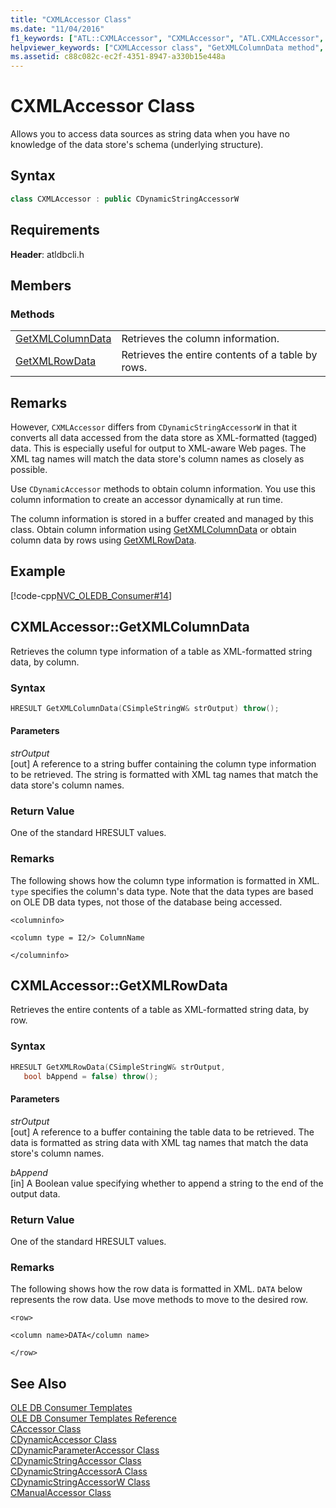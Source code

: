 ```yaml
---
title: "CXMLAccessor Class"
ms.date: "11/04/2016"
f1_keywords: ["ATL::CXMLAccessor", "CXMLAccessor", "ATL.CXMLAccessor", "ATL.CXMLAccessor.GetXMLColumnData", "CXMLAccessor::GetXMLColumnData", "CXMLAccessor.GetXMLColumnData", "ATL::CXMLAccessor::GetXMLColumnData", "GetXMLColumnData", "ATL::CXMLAccessor::GetXMLRowData", "ATL.CXMLAccessor.GetXMLRowData", "CXMLAccessor::GetXMLRowData", "CXMLAccessor.GetXMLRowData", "GetXMLRowData"]
helpviewer_keywords: ["CXMLAccessor class", "GetXMLColumnData method", "GetXMLRowData method"]
ms.assetid: c88c082c-ec2f-4351-8947-a330b15e448a
---
```

# CXMLAccessor Class

Allows you to access data sources as string data when you have no knowledge of the data store's schema (underlying structure).

## Syntax

```cpp
class CXMLAccessor : public CDynamicStringAccessorW
```

## Requirements

**Header**: atldbcli.h

## Members

### Methods

|||
|-|-|
|[GetXMLColumnData](#getxmlcolumndata)|Retrieves the column information.|
|[GetXMLRowData](#getxmlrowdata)|Retrieves the entire contents of a table by rows.|

## Remarks

However, `CXMLAccessor` differs from `CDynamicStringAccessorW` in that it converts all data accessed from the data store as XML-formatted (tagged) data. This is especially useful for output to XML-aware Web pages. The XML tag names will match the data store's column names as closely as possible.

Use `CDynamicAccessor` methods to obtain column information. You use this column information to create an accessor dynamically at run time.

The column information is stored in a buffer created and managed by this class. Obtain column information using [GetXMLColumnData](#getxmlcolumndata) or obtain column data by rows using [GetXMLRowData](#getxmlrowdata).

## Example

[!code-cpp[NVC_OLEDB_Consumer#14](../../data/oledb/codesnippet/cpp/cxmlaccessor-class_1.cpp)]

## <a name="getxmlcolumndata"></a> CXMLAccessor::GetXMLColumnData

Retrieves the column type information of a table as XML-formatted string data, by column.

### Syntax

```cpp
HRESULT GetXMLColumnData(CSimpleStringW& strOutput) throw();
```

#### Parameters

*strOutput*<br/>
[out] A reference to a string buffer containing the column type information to be retrieved. The string is formatted with XML tag names that match the data store's column names.

### Return Value

One of the standard HRESULT values.

### Remarks

The following shows how the column type information is formatted in XML. `type` specifies the column's data type. Note that the data types are based on OLE DB data types, not those of the database being accessed.

`<columninfo>`

`<column type = I2/> ColumnName`

`</columninfo>`

## <a name="getxmlrowdata"></a> CXMLAccessor::GetXMLRowData

Retrieves the entire contents of a table as XML-formatted string data, by row.

### Syntax

```cpp
HRESULT GetXMLRowData(CSimpleStringW& strOutput,
   bool bAppend = false) throw();
```

#### Parameters

*strOutput*<br/>
[out] A reference to a buffer containing the table data to be retrieved. The data is formatted as string data with XML tag names that match the data store's column names.

*bAppend*<br/>
[in] A Boolean value specifying whether to append a string to the end of the output data.

### Return Value

One of the standard HRESULT values.

### Remarks

The following shows how the row data is formatted in XML. `DATA` below represents the row data. Use move methods to move to the desired row.

`<row>`

`<column name>DATA</column name>`

`</row>`

## See Also

[OLE DB Consumer Templates](../../data/oledb/ole-db-consumer-templates-cpp.md)<br/>
[OLE DB Consumer Templates Reference](../../data/oledb/ole-db-consumer-templates-reference.md)<br/>
[CAccessor Class](../../data/oledb/caccessor-class.md)<br/>
[CDynamicAccessor Class](../../data/oledb/cdynamicaccessor-class.md)<br/>
[CDynamicParameterAccessor Class](../../data/oledb/cdynamicparameteraccessor-class.md)<br/>
[CDynamicStringAccessor Class](../../data/oledb/cdynamicstringaccessor-class.md)<br/>
[CDynamicStringAccessorA Class](../../data/oledb/cdynamicstringaccessora-class.md)<br/>
[CDynamicStringAccessorW Class](../../data/oledb/cdynamicstringaccessorw-class.md)<br/>
[CManualAccessor Class](../../data/oledb/cmanualaccessor-class.md)